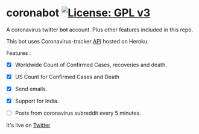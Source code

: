 # coronabot [![License: GPL v3](https://img.shields.io/badge/License-GPLv3-blue.svg)](https://www.gnu.org/licenses/gpl-3.0)

A coronavirus twitter ~~bot~~ account. Plus other features included in this repo.

This bot uses Coronavirus-tracker [API](https://coronavirus-tracker-api.herokuapp.com/all) hosted on Heroku.

Features : 

- [x] Worldwide Count of Confirmed Cases, recoveries and death.
- [x] US Count for Confirmed Cases and Death
- [x] Send emails.
- [X] Support for India.
- [ ] Posts from coronavirus subreddit every 5 minutes. 


It's live on [Twitter](https://twitter.com/thecovidude)

<script async src="https://platform.twitter.com/widgets.js" charset="utf-8"></script> 
